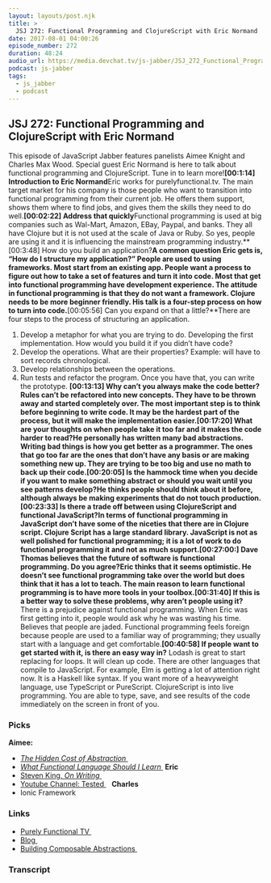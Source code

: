 ```yaml
---
layout: layouts/post.njk
title: >
  JSJ 272: Functional Programming and ClojureScript with Eric Normand
date: 2017-08-01 04:00:26
episode_number: 272
duration: 48:24
audio_url: https://media.devchat.tv/js-jabber/JSJ_272_Functional_Programming_and_ClojureScript_with_Eric_Normand_mixdown.mp3
podcast: js-jabber
tags:
  - js_jabber
  - podcast
---
```


## **JSJ 272: Functional Programming and ClojureScript with Eric Normand**

This episode of JavaScript Jabber features panelists Aimee Knight and Charles Max Wood. Special guest Eric Normand is here to talk about functional programming and ClojureScript. Tune in to learn more!**[00:1:14] Introduction to Eric Normand**Eric works for purelyfunctional.tv. The main target market for his company is those people who want to transition into functional programming from their current job. He offers them support, shows them where to find jobs, and gives them the skills they need to do well.**[00:02:22] Address that quickly**Functional programming is used at big companies such as Wal-Mart, Amazon, EBay, Paypal, and banks. They all have Clojure but it is not used at the scale of Java or Ruby. So yes, people are using it and it is influencing the mainstream programming industry.**[00:3:48] How do you build an application?**A common question Eric gets is, “How do I structure my application?” People are used to using frameworks. Most start from an existing app. People want a process to figure out how to take a set of features and turn it into code. Most that get into functional programming have development experience. The attitude in functional programming is that they do not want a framework. Clojure needs to be more beginner friendly. His talk is a four-step process on how to turn into code.**[00:05:56] Can you expand on that a little?**There are four steps to the process of structuring an application.

1. Develop a metaphor for what you are trying to do. Developing the first implementation. How would you build it if you didn’t have code?
2. Develop the operations. What are their properties? Example: will have to sort records chronological.
3. Develop relationships between the operations.
4. Run tests and refactor the program. Once you have that, you can write the prototype.
   **[00:13:13] Why can’t you always make the code better?**Rules can’t be refactored into new concepts. They have to be thrown away and started completely over. The most important step is to think before beginning to write code. It may be the hardest part of the process, but it will make the implementation easier.**[00:17:20] What are your thoughts on when people take it too far and it makes the code harder to read?**He personally has written many bad abstractions. Writing bad things is how you get better as a programmer. The ones that go too far are the ones that don’t have any basis or are making something new up. They are trying to be too big and use no math to back up their code.**[00:20:05] Is the hammock time when you decide if you want to make something abstract or should you wait until you see patterns develop?**He thinks people should think about it before, although always be making experiments that do not touch production.**[00:23:33] Is there a trade off between using ClojureScript and functional JavaScript?**In terms of functional programming in JavaScript don’t have some of the niceties that there are in Clojure script. Clojure Script has a large standard library. JavaScript is not as well polished for functional programming; it is a lot of work to do functional programming it and not as much support.**[00:27:00:] Dave Thomas believes that the future of software is functional programming. Do you agree?**Eric thinks that it seems optimistic. He doesn’t see functional programming take over the world but does think that it has a lot to teach. The main reason to learn functional programming is to have more tools in your toolbox.**[00:31:40] If this is a better way to solve these problems, why aren’t people using it?** There is a prejudice against functional programming. When Eric was first getting into it, people would ask why he was wasting his time. Believes that people are jaded. Functional programming feels foreign because people are used to a familiar way of programming; they usually start with a language and get comfortable.**[00:40:58] If people want to get started with it, is there an easy way in?** Lodash is great to start replacing for loops. It will clean up code. There are other languages that compile to JavaScript. For example, Elm is getting a lot of attention right now. It is a Haskell like syntax. If you want more of a heavyweight language, use TypeScript or PureScript. ClojureScript is into live programming. You are able to type, save, and see results of the code immediately on the screen in front of you.

### **Picks**

**Aimee:**

- [_The Hidden Cost of Abstraction_&nbsp;](https://purelyfunctional.tv/issues/clojure-gazette-177-the-hidden-costs-of-abstraction/)
- [_What Functional Language Should I Learn&nbsp;_](https://hackernoon.com/what-functional-language-should-i-learn-5e4157ff574f)
  **Eric**
- [Steven King, _On Writing&nbsp;_](https://www.amazon.com/dp/B009BDVD2Q/?tag=chamaxwoo-20)
- [Youtube Channel: Tested&nbsp;](https://www.youtube.com/user/testedcom) **&nbsp;**
  **Charles**
- Ionic Framework

### **Links**

- [Purely Functional TV&nbsp;](https://www.purelyfunctional.tv)
- [Blog&nbsp;](https://www.lispcast.com/)
- [Building Composable Abstractions&nbsp;](https://purelyfunctional.tv/building-composable-abstractions/)

### Transcript
